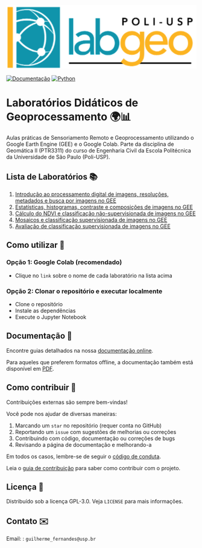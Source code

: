 <p align="center">
  <img src="labs/static/labgeo-logo.png" alt="logo labgeo">
</p>

[![Documentação](https://readthedocs.org/projects/ptr3311-python/badge/?version=latest)](https://ptr3311-python.readthedocs.io/pt/latest/?badge=latest)
[![Python](https://img.shields.io/badge/Python-3.8-blue.svg)](https://www.python.org/downloads/release/python-380/)

# Laboratórios Didáticos de Geoprocessamento 🌍📊

Aulas práticas de Sensoriamento Remoto e Geoprocessamento utilizando o Google Earth Engine (GEE) e o Google Colab.
Parte da disciplina de Geomática II (PTR3311) do curso de Engenharia Civil da Escola Politécnica da Universidade de São Paulo (Poli-USP).

## Lista de Laboratórios 📚

1. [Introdução ao processamento digital de imagens, resoluções, metadados e busca por imagens no GEE](https://colab.research.google.com/github/Gui-FernandesBR/PTR3311-Python/blob/master/labs/lab1.ipynb)
2. [Estatísticas, histogramas, contraste e composições de imagens no GEE](https://colab.research.google.com/github/Gui-FernandesBR/PTR3311-Python/blob/master/labs/lab2.ipynb)
3. [Cálculo do NDVI e classificação não-supervisionada de imagens no GEE](https://colab.research.google.com/github/Gui-FernandesBR/PTR3311-Python/blob/master/labs/lab3.ipynb)
4. [Mosaicos e classificação supervisionada de imagens no GEE](https://colab.research.google.com/github/Gui-FernandesBR/PTR3311-Python/blob/master/labs/lab4.ipynb)
5. [Avaliação de classificação supervisionada de imagens no GEE](https://colab.research.google.com/github/Gui-FernandesBR/PTR3311-Python/blob/master/labs/lab5.ipynb)

<!-- TODO: criar badges para cada um dos laboratórios  -->

## Como utilizar 🚀

### Opção 1: Google Colab (recomendado)

- Clique no `link` sobre o nome de cada laboratório na lista acima

### Opção 2: Clonar o repositório e executar localmente

- Clone o repositório
- Instale as dependências
- Execute o Jupyter Notebook

## Documentação 📖

Encontre guias detalhados na nossa [documentação online](https://ptr3311-python.readthedocs.io/pt/latest/).

Para aqueles que preferem formatos offline, a documentação também está disponível em [PDF](https://ptr3311-python.readthedocs.io/_/downloads/pt/latest/pdf/).

## Como contribuir 🤝

Contribuições externas são sempre bem-vindas!

Você pode nos ajudar de diversas maneiras:

1. Marcando um `star` no repositório (requer conta no GitHub)
2. Reportando um `issue` com sugestões de melhorias ou correções
3. Contribuindo com código, documentação ou correções de bugs
4. Revisando a página de documentação e melhorando-a

Em todos os casos, lembre-se de seguir o [código de conduta](CODE_OF_CONDUCT.md).

Leia o [guia de contribuição](CONTRIBUTING.md) para saber como contribuir com o
projeto.

## Licença 📜

Distribuído sob a licença GPL-3.0. Veja `LICENSE` para mais informações.

## Contato ✉️

Email: : `guilherme_fernandes@usp.br`
